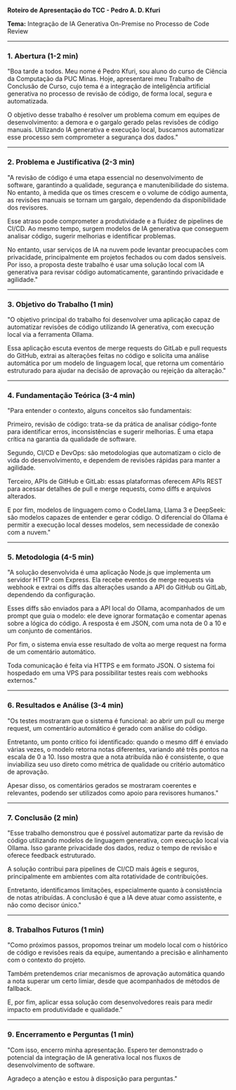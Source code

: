 **Roteiro de Apresentação do TCC - Pedro A. D. Kfuri**

**Tema:** Integração de IA Generativa On-Premise no Processo de Code Review

---

### **1. Abertura (1-2 min)**

"Boa tarde a todos. Meu nome é Pedro Kfuri, sou aluno do curso de Ciência da Computação da PUC Minas. Hoje, apresentarei meu Trabalho de Conclusão de Curso, cujo tema é a integração de inteligência artificial generativa no processo de revisão de código, de forma local, segura e automatizada.

O objetivo desse trabalho é resolver um problema comum em equipes de desenvolvimento: a demora e o gargalo gerado pelas revisões de código manuais. Utilizando IA generativa e execução local, buscamos automatizar esse processo sem comprometer a segurança dos dados."

---

### **2. Problema e Justificativa (2-3 min)**

"A revisão de código é uma etapa essencial no desenvolvimento de software, garantindo a qualidade, segurança e manutenibilidade do sistema. No entanto, à medida que os times crescem e o volume de código aumenta, as revisões manuais se tornam um gargalo, dependendo da disponibilidade dos revisores.

Esse atraso pode comprometer a produtividade e a fluidez de pipelines de CI/CD. Ao mesmo tempo, surgem modelos de IA generativa que conseguem analisar código, sugerir melhorias e identificar problemas.

No entanto, usar serviços de IA na nuvem pode levantar preocupacões com privacidade, principalmente em projetos fechados ou com dados sensíveis. Por isso, a proposta deste trabalho é usar uma solução local com IA generativa para revisar código automaticamente, garantindo privacidade e agilidade."

---

### **3. Objetivo do Trabalho (1 min)**

"O objetivo principal do trabalho foi desenvolver uma aplicação capaz de automatizar revisões de código utilizando IA generativa, com execução local via a ferramenta Ollama.

Essa aplicação escuta eventos de merge requests do GitLab e pull requests do GitHub, extrai as alterações feitas no código e solicita uma análise automática por um modelo de linguagem local, que retorna um comentário estruturado para ajudar na decisão de aprovação ou rejeição da alteração."

---

### **4. Fundamentação Teórica (3-4 min)**

"Para entender o contexto, alguns conceitos são fundamentais:

Primeiro, revisão de código: trata-se da prática de analisar código-fonte para identificar erros, inconsistências e sugerir melhorias. É uma etapa crítica na garantia da qualidade de software.

Segundo, CI/CD e DevOps: são metodologias que automatizam o ciclo de vida do desenvolvimento, e dependem de revisões rápidas para manter a agilidade.

Terceiro, APIs de GitHub e GitLab: essas plataformas oferecem APIs REST para acessar detalhes de pull e merge requests, como diffs e arquivos alterados.

E por fim, modelos de linguagem como o CodeLlama, Llama 3 e DeepSeek: são modelos capazes de entender e gerar código. O diferencial do Ollama é permitir a execução local desses modelos, sem necessidade de conexão com a nuvem."

---

### **5. Metodologia (4-5 min)**

"A solução desenvolvida é uma aplicação Node.js que implementa um servidor HTTP com Express. Ela recebe eventos de merge requests via webhook e extrai os diffs das alterações usando a API do GitHub ou GitLab, dependendo da configuração.

Esses diffs são enviados para a API local do Ollama, acompanhados de um prompt que guia o modelo: ele deve ignorar formatação e comentar apenas sobre a lógica do código. A resposta é em JSON, com uma nota de 0 a 10 e um conjunto de comentários.

Por fim, o sistema envia esse resultado de volta ao merge request na forma de um comentário automático.

Toda comunicação é feita via HTTPS e em formato JSON. O sistema foi hospedado em uma VPS para possibilitar testes reais com webhooks externos."

---

### **6. Resultados e Análise (3-4 min)**

"Os testes mostraram que o sistema é funcional: ao abrir um pull ou merge request, um comentário automático é gerado com análise do código.

Entretanto, um ponto crítico foi identificado: quando o mesmo diff é enviado várias vezes, o modelo retorna notas diferentes, variando até três pontos na escala de 0 a 10. Isso mostra que a nota atribuída não é consistente, o que inviabiliza seu uso direto como métrica de qualidade ou critério automático de aprovação.

Apesar disso, os comentários gerados se mostraram coerentes e relevantes, podendo ser utilizados como apoio para revisores humanos."

---

### **7. Conclusão (2 min)**

"Esse trabalho demonstrou que é possível automatizar parte da revisão de código utilizando modelos de linguagem generativa, com execução local via Ollama. Isso garante privacidade dos dados, reduz o tempo de revisão e oferece feedback estruturado.

A solução contribui para pipelines de CI/CD mais ágeis e seguros, principalmente em ambientes com alta rotatividade de contribuições.

Entretanto, identificamos limitações, especialmente quanto à consistência de notas atribuídas. A conclusão é que a IA deve atuar como assistente, e não como decisor único."

---

### **8. Trabalhos Futuros (1 min)**

"Como próximos passos, propomos treinar um modelo local com o histórico de código e revisões reais da equipe, aumentando a precisão e alinhamento com o contexto do projeto.

Também pretendemos criar mecanismos de aprovação automática quando a nota superar um certo limiar, desde que acompanhados de métodos de fallback.

E, por fim, aplicar essa solução com desenvolvedores reais para medir impacto em produtividade e qualidade."

---

### **9. Encerramento e Perguntas (1 min)**

"Com isso, encerro minha apresentação. Espero ter demonstrado o potencial da integração de IA generativa local nos fluxos de desenvolvimento de software.

Agradeço a atenção e estou à disposição para perguntas."
